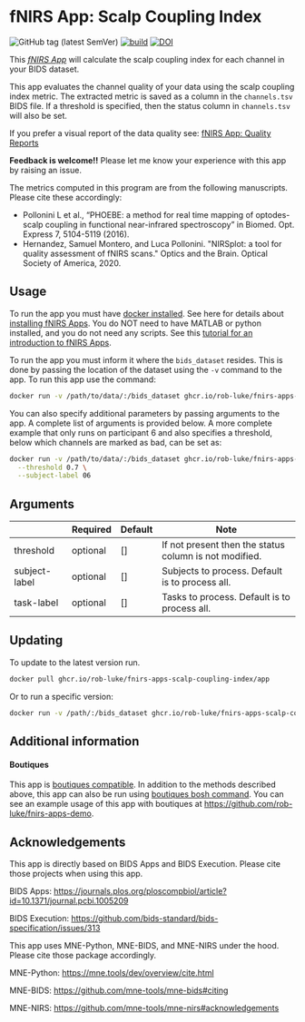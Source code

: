 # fNIRS App: Scalp Coupling Index 

![GitHub tag (latest SemVer)](https://img.shields.io/github/v/tag/rob-luke/fnirs-apps-scalp-coupling-index?color=green&label=version&sort=semver)
[![build](https://github.com/rob-luke/fnirs-apps-scalp-coupling-index/actions/workflows/ghregistry.yml/badge.svg?branch=main)](https://github.com/rob-luke/fnirs-apps-scalp-coupling-index/actions/workflows/ghregistry.yml)
[![DOI](https://zenodo.org/badge/DOI/10.5281/zenodo.4999132.svg)](https://doi.org/10.5281/zenodo.4999132)


This [*fNIRS App*](http://fnirs-apps.org) will calculate the scalp coupling index for each channel in your BIDS dataset.

This app evaluates the channel quality of your data using the scalp coupling index metric.
The extracted metric is saved as a column in the `channels.tsv` BIDS file.
If a threshold is specified, then the status column in `channels.tsv` will also be set.

If you prefer a visual report of the data quality see: [fNIRS App: Quality Reports](https://github.com/rob-luke/fnirs-apps-quality-reports)

**Feedback is welcome!!** Please let me know your experience with this app by raising an issue.  


The metrics computed in this program are from the following manuscripts. Please cite these accordingly:

* Pollonini L et al., “PHOEBE: a method for real time mapping of
  optodes-scalp coupling in functional near-infrared spectroscopy” in
  Biomed. Opt. Express 7, 5104-5119 (2016).
* Hernandez, Samuel Montero, and Luca Pollonini. "NIRSplot: a tool for
  quality assessment of fNIRS scans." Optics and the Brain.
  Optical Society of America, 2020.


## Usage

To run the app you must have [docker installed](https://docs.docker.com/get-docker/). See here for details about [installing fNIRS Apps](http://fnirs-apps.org/overview//). You do NOT need to have MATLAB or python installed, and you do not need any scripts. See this [tutorial for an introduction to fNIRS Apps](http://fnirs-apps.org/tutorial/).

To run the app you must inform it where the `bids_dataset` resides.
This is done by passing the location of the dataset using the `-v` command to the app.
To run this app use the command:

```bash
docker run -v /path/to/data/:/bids_dataset ghcr.io/rob-luke/fnirs-apps-scalp-coupling-index/app
```

You can also specify additional parameters by passing arguments to the app. A complete list of arguments is provided below.
A more complete example that only runs on participant 6 and also specifies a threshold, below which channels are marked as bad, can be set as:

```bash
docker run -v /path/to/data/:/bids_dataset ghcr.io/rob-luke/fnirs-apps-scalp-coupling-index/app \
  --threshold 0.7 \
  --subject-label 06
```

## Arguments

|                   | Required | Default | Note                                                   |
|-------------------|----------|---------|--------------------------------------------------------|
| threshold         | optional | []      | If not present then the status column is not modified. |
| subject-label     | optional | []      | Subjects to process. Default is to process all.        |
| task-label        | optional | []      | Tasks to process. Default is to process all.           |


## Updating

To update to the latest version run.

```bash
docker pull ghcr.io/rob-luke/fnirs-apps-scalp-coupling-index/app
```

Or to run a specific version:

```bash
docker run -v /path/:/bids_dataset ghcr.io/rob-luke/fnirs-apps-scalp-coupling-index/app:v1.4.2
```

## Additional information

#### Boutiques

This app is [boutiques compatible](https://boutiques.github.io).
In addition to the methods described above, this app can also be run using [boutiques bosh command](https://boutiques.github.io/doc/index.html).
You can see an example usage of this app with boutiques at https://github.com/rob-luke/fnirs-apps-demo.



Acknowledgements
----------------

This app is directly based on BIDS Apps and BIDS Execution. Please cite those projects when using this app.

BIDS Apps: https://journals.plos.org/ploscompbiol/article?id=10.1371/journal.pcbi.1005209

BIDS Execution: https://github.com/bids-standard/bids-specification/issues/313

This app uses MNE-Python, MNE-BIDS, and MNE-NIRS under the hood. Please cite those package accordingly.

MNE-Python: https://mne.tools/dev/overview/cite.html

MNE-BIDS: https://github.com/mne-tools/mne-bids#citing

MNE-NIRS: https://github.com/mne-tools/mne-nirs#acknowledgements
